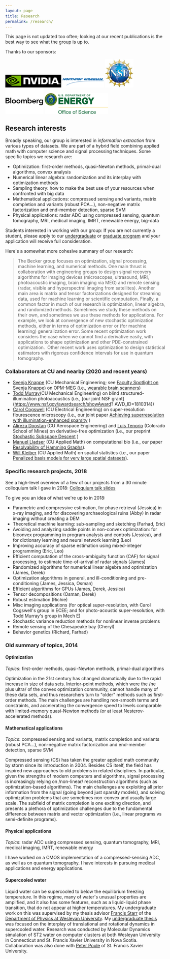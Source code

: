 ```yaml
---
layout: page
title: Research
permalink: /research/
---
```


This page is not updated too often; looking at our recent publications is the best way to see what the group is up to.

Thanks to our sponsors:

[![NVidia](assets/img/nvidia_logo.png)](https://mynvidia.force.com/HardwareGrant/s/Application)
![NG](assets/img/NG.png)
![NSF](assets/img/NSF.jpg)
![Bloomberg](assets/img/Bloomberg.png)
![DOE](assets/img/DOE.png)

## Research interests
Broadly speaking, our group is interested in *information extraction* from various types of datasets. We are part of a hybrid field combining applied math with computer science and      signal processing techniques. Some specific topics we research are:
- Optimization: first-order methods, quasi-Newton methods, primal-dual algorithms, convex analysis
- Numerical linear algebra: randomization and its interplay with optimization methods
- Sampling theory: how to make the best use of your resources when confronted with big data
- Mathematical applications: compressed sensing and variants, matrix completion and variants (robust PCA...), non-negative matrix factorization and end-member detection, sparse SVM
- Physical applications: radar ADC using compressed sensing, quantum tomography, MRI, medical imaging, IMRT, renewable      energy, big-data

Students interested in working with our group: If you are not currently a student, please apply to our [undergraduate](http://amath.colorado.edu/content/undergraduate-program) or [graduate program](http://amath.colorado.edu/content/graduate-program) and your application will receive full consideration.


Here's a somewhat more cohesive summary of our research:

> The Becker group focuses on optimization, signal processing, machine learning, and numerical methods. One main thrust is collaboration with engineering groups to design signal recovery algorithms for imaging devices (microscopes, ultrasound, MRI, photoacoustic imaging, brain imaging via MEG) and remote sensing (radar, visible and hyperspectral imaging from             satellites). Another main area is matrix and tensor factorizations designed for streaming data, used for machine learning or scientific computation. Finally, a common factor in much of  our research is optimization, linear algebra, and randomized methods. Sometimes we study these methods on their own, and sometimes we use these methods for applications. For example, we look at convergence of new stochastic optimization methods, either in terms of optimization error or (for machine learning) generalization error. Some recent optimization work considers the case when we cannot find a derivative easily, with applications to shape optimization and other PDE-constrained optimization.  Other recent work uses optimization to design          statistical estimators with rigorous confidence intervals for use in quantum tomography.

### Collaborators at CU and nearby (2020 and recent years)
- [Svenja Knappe](https://www.colorado.edu/mechanical/svenja-knappe) (CU Mechanical Engineering; see [Faculty Spotlight on Svenja Knappe](https://www.colorado.edu/initiative/cubit/2019/11/14/svenja-knappe)) on OPM-MEG (i.e., [wearable brain scanners](https://physicsworld.com/a/meg-in-motion-a-wearable-brain-scanner/))
- [Todd Murray](https://www.colorado.edu/faculty/murray/)(CU Mechanical Engineering) on blind structured-illumination photoacoustics (i.e., [our joint NSF grant](https://www.nsf.gov/awardsearch/showAward?   AWD_ID=1810314))
- [Carol Cogswell](https://www.colorado.edu/lab/moisl/) (CU Electrical Engineering) on super-resolution flourescence microscopy (i.e., our joint paper [Achieving superresolution with illumination-enhanced sparsity](https://doi.org/10.1364/OE.26.009850) )
- [Alireza Doostan](https://www.colorado.edu/aerospace/alireza-doostan) (CU Aerospace Engineering) and [Luis Tenorio](https://inside.mines.edu/~ltenorio/) (Colorado School of Mines) on    derivative-free optimization (i.e., our preprint [Stochastic Subspace Descent](https://arxiv.org/abs/1904.01145) )
- [Manuel Lladser](http://amath.colorado.edu/faculty/lladser/) (CU Applied Math) on computational bio (i.e., our paper [Resolvability of Hamming Graphs](https://arxiv.org/abs/1907.05974)).
- [Will Kleiber](http://amath.colorado.edu/faculty/kleiberw/) (CU Applied Math) on spatial statistics (i.e., our paper [Penalized basis models for very   large spatial datasets](https://arxiv.org/abs/1902.06877)).

### Specific research projects, 2018

See a high-level overview of a few of our projects from a 30 minute colloquium talk I gave in 2018: [Colloquium talk slides](https://drive.google.com/file/d/19oPmpHVjRKCb_MvLeGL29mEns_urYWck/view?usp=sharing)

To give you an idea of what we're up to in 2018:
- Parametric and compressive estimation, for phase retrieval (Jessica) in x-ray imaging, and for discovering archaeological ruins (Abby) in radar imaging without creating a DEM
- Theoretical machine learning: sub-sampling and sketching (Farhad, Eric)
- Avoiding and analyzing saddle points in non-convex optimization: for biconvex programming in program analysis and controls (Jessica), and for dictionary learning and neural network    learning (Leo)
- Improving accuracy of sparse estimation using mixed-integer programming (Eric, Leo)
- Efficient computation of the cross-ambiguity function (CAF) for signal processing, to estimate time-of-arrival of radar signals (James)
- Randomized algorithms for numerical linear algebra and optimization (James, Derek)
- Optimization algorithms in general, and ill-conditioning and pre-conditioning (James, Jessica, Osman)
- Efficient algorithms for GPUs (James, Derek, Jessica)
- Tensor decompositions (Osman, Derek)
- Robust estimation (Richie)
- Misc imaging applications (for optical super-resolution, with Carol Cogswell's group in ECEE; and for photo-acoustic super-resolution, with Todd Murray's group in Mech E)
- Stochastic variance reduction methods for nonlinear inverse problems
- Remote sensing of the Chesapeake bay (Cheryl)
- Behavior genetics (Richard, Farhad)

### Old summary of topics, 2014
#### Optimization
*Topics*: first-order methods, quasi-Newton methods, primal-dual algorithms

Optimization in the 21st century has changed dramatically due to the rapid increase in size of data sets. Interior-point methods, which were the /ne plus ultra/ of the convex optimization community, cannot handle many of these data sets, and thus researchers turn to "older" methods such as first-order methods. The main challenges are handling non-smooth terms and constraints, and accelerating the convergence speed to levels comparable with limited-memory quasi-Newton methods (or at least Nesterov-accelerated methods).

#### Mathematical applications
*Topics*: compressed sensing and variants, matrix completion and variants (robust PCA...), non-negative matrix factorization and end-member detection, sparse SVM

Compressed sensing (CS) has taken the greater applied math community by storm since its introduction in 2004. Besides CS itself, the field has inspired new approaches to old problems in related disciplines. In particular, given the strengths of modern computers and algorithms, signal processing is increasingly relying on /non-linear/ reconstruction algorithms (such as optimization-based algorithms). The main challenges are exploiting all prior information from the signal (going beyond just sparsity models), and solving optimization problems that are sometimes non-convex and usually large scale. The subfield of matrix completion is one exciting direction, and presents a plethora of optimization challenges due to the fundamental difference between matrix and vector optimization (i.e., linear programs vs semi-definite programs).

#### Physical applications
*Topics*: radar ADC using compressed sensing, quantum tomography, MRI, medical imaging, IMRT, renewable energy

I have worked on a CMOS implementation of a compressed-sensing ADC, as well as on quantum tomography. I have interests in pursuing medical applications and energy applications.

#### Supercooled water
Liquid water can be supercooled to below the equilibrium freezing temperature. In this regime, many of water's unusual properties are amplified, and it also has some features, such as a liquid-liquid phase transition, that do not appear at higher temperatures. My undergraduate work on this was supervised by my thesis advisor [Francis Starr](https://fstarr.faculty.wesleyan.edu/) of the [Department of Physics at Wesleyan University](https://www.wesleyan.edu/physics/). My [undergraduate thesis](../assets/docs/thesis.pdf) was focused on the interplay of translational and rotational dynamics in supercooled water. Research was conducted by Molecular Dynamics simulation of ST2 water on computer clusters at both Wesleyan University in Connecticut and St. Francis Xavier University in Nova Scotia. Collaboration was also done with [Peter Poole](https://people.stfx.ca/ppoole/) of St. Francis Xavier University. 